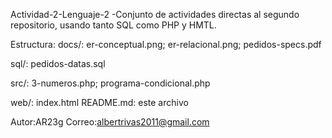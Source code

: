 Actividad-2-Lenguaje-2
-Conjunto de actividades directas al segundo repositorio, usando tanto SQL como PHP y HMTL.


Estructura: docs/: er-conceptual.png; er-relacional.png; pedidos-specs.pdf

sql/: pedidos-datas.sql

src/: 3-numeros.php; programa-condicional.php

web/: index.html 
README.md: este archivo

Autor:AR23g
Correo:albertrivas2011@gmail.com
